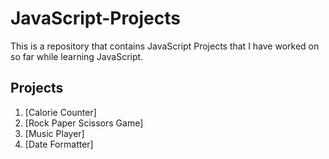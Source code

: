 # JavaScript-Projects

This is a repository that contains JavaScript Projects that I have worked on so far while learning JavaScript.

## Projects

1. [Calorie Counter]
2. [Rock Paper Scissors Game]
3. [Music Player]
4. [Date Formatter]

